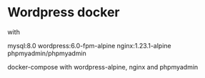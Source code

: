 # Wordpress docker
with

mysql:8.0
wordpress:6.0-fpm-alpine
nginx:1.23.1-alpine
phpmyadmin/phpmyadmin

docker-compose with wordpress-alpine, nginx and phpmyadmin 
